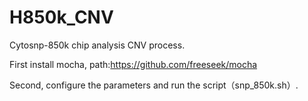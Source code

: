 # H850k_CNV
Cytosnp-850k chip analysis CNV process.

First install mocha, path:https://github.com/freeseek/mocha

Second, configure the parameters and run the script（snp_850k.sh）.
